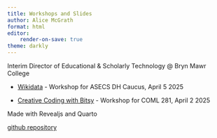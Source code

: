 ```yaml
---
title: Workshops and Slides
author: Alice McGrath
format: html
editor:
    render-on-save: true
theme: darkly
---
```


Interim Director of Educational & Scholarly Technology @ Bryn Mawr College

- [Wikidata](wikidata.html) - Workshop for ASECS DH Caucus, April 5 2025

- [Creative Coding with Bitsy](bitsy.html) - Workshop for COML 281, April 2 2025


Made with Revealjs and Quarto

[github repository](https://github.com/atmcgrath/workshops/)